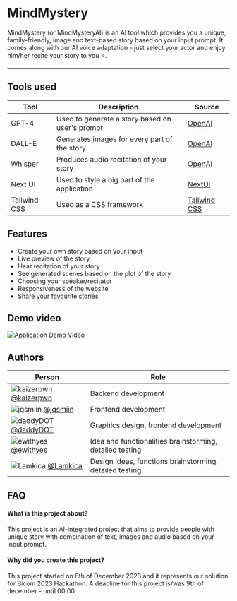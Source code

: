 
# MindMystery 

MindMystery (or MindMysteryAI) is an AI tool which provides you a unique, family-friendly, image and text-based story based on your input prompt. It comes along with our AI voice adaptation - just select your actor and enjoy him/her recite your story to you ⭐.

---

## Tools used

| Tool | Description | Source |
|---|---|---|
| GPT-4  | Used to generate a story based on user's prompt | [OpenAI](https://openai.com/) |  
| DALL-E  |  Generates images for every part of the story | [OpenAI](https://openai.com/) |
| Whisper  |  Produces audio recitation of your story  | [OpenAI](https://openai.com/)  |
| Next UI  |  Used to style a big part of the application  | [NextUI](https://nextui.org/)  |
| Tailwind CSS |  Used as a CSS framework  | [Tailwind CSS](https://tailwindcss.com/)  |




## Features

- Create your own story based on your input
- Live preview of the story
- Hear recitation of your story
- See generated scenes based on the plot of the story
- Choosing your speaker/recitator
- Responsiveness of the website
- Share your favourite stories
## Demo video

[![Application Demo Video](https://github.com/kaizerpwn/MindMystery-ai/assets/70588174/549007cd-1dfe-48ab-a264-4af239de09d7)](https://youtu.be/aMFEpCQLuOA)



## Authors


| Person | Role |
|---|---|
| ![kaizerpwn](https://images.weserv.nl/?url=avatars.githubusercontent.com/u/70588174?v=4&h=30&w=30&fit=cover&mask=circle&maxage=7d) [@kaizerpwn](https://www.github.com/kaizerpwn) | Backend development |
| ![jqsmiin](https://images.weserv.nl/?url=avatars.githubusercontent.com/u/86678700?v=4&h=30&w=30&fit=cover&mask=circle&maxage=7d) [@jqsmiin](https://www.github.com/jqsmiin) | Frontend development |
| ![daddyDOT](https://images.weserv.nl/?url=avatars.githubusercontent.com/u/65982671?v=4&h=30&w=30&fit=cover&mask=circle&maxage=7d) [@daddyDOT](https://www.github.com/daddyDOT) | Graphics design, frontend development |
| ![ewithyes](https://images.weserv.nl/?url=avatars.githubusercontent.com/u/126919038?v=4&h=30&w=30&fit=cover&mask=circle&maxage=7d) [@ewithyes](https://www.github.com/ewithyes) | Idea and functionalities brainstorming, detailed testing |
| ![Lamkica](https://images.weserv.nl/?url=avatars.githubusercontent.com/u/126958897?v=4&h=30&w=30&fit=cover&mask=circle&maxage=7d) [@Lamkica](https://www.github.com/Lamkica) | Design ideas, functions brainstorming, detailed testing|


## FAQ

#### What is this project about?

This project is an AI-integrated project that aims to provide people with unique story with combination of text, images and audio based on your input prompt.

#### Why did you create this project?

This project started on 8th of December 2023 and it represents our solution for Bicom 2023 Hackathon. A deadline for this project is/was 9th of december - until 00:00.

